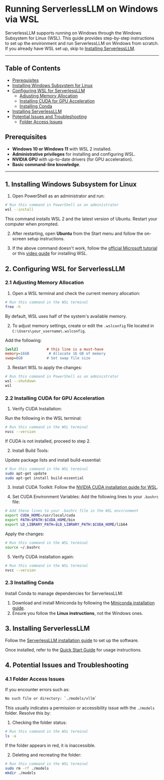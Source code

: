 # Running ServerlessLLM on Windows via WSL

ServerlessLLM supports running on Windows through the Windows Subsystem for Linux (WSL). This guide provides step-by-step instructions to set up the environment and run ServerlessLLM on Windows from scratch. If you already have WSL set up, skip to [Installing ServerlessLLM](#3-installing-serverlessllm).

---

## Table of Contents

- [Prerequisites](#prerequisites)
- [Installing Windows Subsystem for Linux](#1-installing-windows-subsystem-for-linux)
- [Configuring WSL for ServerlessLLM](#2-configuring-wsl-for-serverlessllm)
   - [Adjusting Memory Allocation](#21-adjusting-memory-allocation)
   - [Installing CUDA for GPU Acceleration](#22-installing-cuda-for-gpu-acceleration)
   - [Installing Conda](#23-installing-conda)
- [Installing ServerlessLLM](#3-installing-serverlessllm)
- [Potential Issues and Troubleshooting](#4-potential-issues-and-troubleshooting)
   - [Folder Access Issues](#41-folder-access-issues)

## Prerequisites

- **Windows 10 or Windows 11** with WSL 2 installed.
- **Administrative privileges** for installing and configuring WSL.
- **NVIDIA GPU** with up-to-date drivers (for GPU acceleration).
- **Basic command-line knowledge**.

---

## 1. Installing Windows Subsystem for Linux

1. Open PowerShell as an administrator and run:

```bash
# Run this command in PowerShell as an administrator
wsl --install
```

This command installs WSL 2 and the latest version of Ubuntu. Restart your computer when prompted.

2. After restarting, open **Ubuntu** from the Start menu and follow the on-screen setup instructions.

3. If the above command doesn't work, follow the [official Microsoft tutorial](https://learn.microsoft.com/en-us/windows/wsl/install)
or this [video guide](https://www.youtube.com/watch?v=sUsTQTJFmjs) for installing WSL.


## 2. Configuring WSL for ServerlessLLM

### 2.1 Adjusting Memory Allocation

1. Open a WSL terminal and check the current memory allocation:

```bash
# Run this command in the WSL terminal
free -h
```

By default, WSL uses half of the system's available memory.

2. To adjust memory settings, create or edit the `.wslconfig` file located in `C:\Users\your_username\.wslconfig`.

Add the following:

```ini
[wsl2]             # this line is a must-have
memory=16GB         # Allocate 16 GB of memory
swap=8GB           # Set swap file size
```

3. Restart WSL to apply the changes:
```bash
# Run this command in PowerShell as an administrator
wsl --shutdown
wsl
```

### 2.2 Installing CUDA for GPU Acceleration

1. Verify CUDA Installation:

Run the following in the WSL terminal:
```bash
# Run this command in the WSL terminal
nvcc --version
```

If CUDA is not installed, proceed to step 2.

2. Install Build Tools:

Update package lists and install build-essential:
```bash
# Run this command in the WSL terminal
sudo apt-get update
sudo apt-get install build-essential
```

3. Install CUDA Toolkit:
Follow the [NVIDIA CUDA installation guide for WSL](https://developer.nvidia.com/cuda-downloads?target_os=Linux&target_arch=x86_64&Distribution=WSL-Ubuntu&target_version=2.0&target_type=runfile_local).

4. Set CUDA Environment Variables:
Add the following lines to your `.bashrc` file:
```bash
# Add these lines to your .bashrc file in the WSL environment
export CUDA_HOME=/usr/local/cuda
export PATH=$PATH:$CUDA_HOME/bin
export LD_LIBRARY_PATH=$LD_LIBRARY_PATH:$CUDA_HOME/lib64
```

Apply the changes:
```bash
# Run this command in the WSL terminal
source ~/.bashrc
```

5. Verify CUDA installation again:
```bash
# Run this command in the WSL terminal
nvcc --version
```

### 2.3 Installing Conda

Install Conda to manage dependencies for ServerlessLLM:
1. Download and install Miniconda by following the [Miniconda installation guide](https://docs.anaconda.com/miniconda/install/).
2. Ensure you follow the **Linux instructions**, not the Windows ones.

## 3. Installing ServerlessLLM

Follow the [ServerlessLLM installation guide](https://serverlessllm.github.io/docs/stable/getting_started/installation/) to set up the software.

Once installed, refer to the [Quick Start Guide](https://serverlessllm.github.io/docs/stable/getting_started/quickstart) for usage instructions.

## 4. Potential Issues and Troubleshooting

### 4.1 Folder Access Issues

If you encounter errors such as:
```bash
No such file or directory: `./models/vllm`
```

This usually indicates a permission or accessibility issue with the `./models` folder. Resolve this by:

1. Checking the folder status:
```bash
# Run this command in the WSL terminal
ls -a
```
If the folder appears in red, it is inaccessible.

2. Deleting and recreating the folder:
```bash
# Run this command in the WSL terminal
sudo rm -rf ./models
mkdir ./models
```
